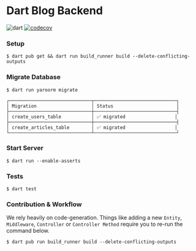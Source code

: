 # Dart Blog Backend

![dart](https://github.com/codekeyz/yaroo-example/actions/workflows/test.yml/badge.svg) </a> [![codecov](https://codecov.io/gh/codekeyz/yaroo-example/graph/badge.svg?token=Q3YPK3LRLR)](https://codecov.io/gh/codekeyz/yaroo-example)

### Setup

```shell
$ dart pub get && dart run build_runner build --delete-conflicting-outputs
```

### Migrate Database

```shell
$ dart run yaroorm migrate
```

```shell
┌──────────────────────────────┬──────────────────────────────┐
│ Migration                    │ Status                       │
├──────────────────────────────┼──────────────────────────────┤
│ create_users_table           │ ✅ migrated                  │
├──────────────────────────────┼──────────────────────────────┤
│ create_articles_table        │ ✅ migrated                  │
└──────────────────────────────┴──────────────────────────────┘
```

### Start Server

```shell
$ dart run --enable-asserts
```

### Tests

```shell
$ dart test
```

### Contribution & Workflow

We rely heavily on code-generation. Things like adding a new `Entity`, `Middleware`, `Controller` or `Controller Method`
require you to re-run the command below.

```shell
$ dart pub run build_runner build --delete-conflicting-outputs
```
